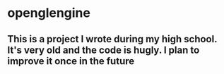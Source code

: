 # openglengine

## This is a project I wrote during my high school. It's very old and the code is hugly. I plan to improve it once in the future
